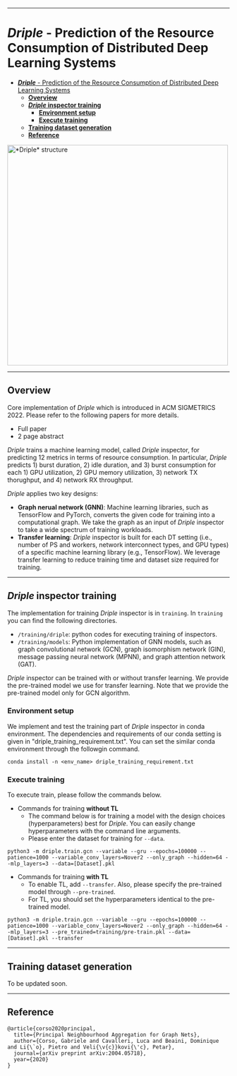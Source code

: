 
---

# ***Driple*** - Prediction of the Resource Consumption of Distributed Deep Learning Systems
- [***Driple*** - Prediction of the Resource Consumption of Distributed Deep Learning Systems](#driple---prediction-of-the-resource-consumption-of-distributed-deep-learning-systems)
  - [**Overview**](#overview)
  - [***Driple* inspector training**](#driple-inspector-training)
    - [**Environment setup**](#environment-setup)
    - [**Execute training**](#execute-training)
  - [**Training dataset generation**](#training-dataset-generation)
  - [**Reference**](#reference)

<img src="/structure.jpg" alt="*Driple* structure" width="500"/>


---
## **Overview**
Core implementation of *Driple* which is introduced in ACM SIGMETRICS 2022. Please refer to the following papers for more details.
 - Full paper
 - 2 page abstract


*Driple* trains a machine learning model, called *Driple* inspector, for predicting 12 metrics in terms of resource consumption. In particular, *Driple* predicts 1) burst duration, 2) idle duration, and 3) burst consumption for each 1) GPU utilization, 2) GPU memory utilization, 3) network TX thorughput, and 4) network RX throughput.

*Driple* applies two key designs:
  - **Graph nerual network (GNN)**: Machine learning libraries, such as TensorFlow and PyTorch, converts the given code for training into a computational graph. We take the graph as an input of *Driple* inspector to take a wide spectrum of training workloads.
  - **Transfer learning**: *Driple* inspector is built for each DT setting (i.e., number of PS and workers, network interconnect types, and GPU types) of a specific machine learning library (e.g., TensorFlow). We leverage transfer learning to reduce training time and dataset size required for training.

---
## ***Driple* inspector training**

The implementation for training *Driple* inspector is in `training`. In `training` you can find the following directories.
- `/training/driple`: python codes for executing training of inspectors.
- `/training/models`: Python implementation of GNN models, such as graph convolutional network (GCN), graph isomorphism network (GIN), message passing neural network (MPNN), and graph attention network (GAT).

*Driple* inspector can be trained with or without transfer learning. We provide the pre-trained model we use for transfer learning. Note that we provide the pre-trained model only for GCN algorithm.

### **Environment setup**
We implement and test the training part of *Driple* inspector in conda environment.
The dependencies and requirements of our conda setting is given in "driple_training_requirement.txt". You can set the similar conda environment through the followgin command.
```
conda install -n <env_name> driple_training_requirement.txt
```

### **Execute training**
To execute train, please follow the commands below. 

- Commands for training **without TL**
  - The command below is for training a model with the design choices (hyperparameters) best for *Driple*. You can easily change hyperparameters with the command line arguments.
  - Please enter the dataset for training for `--data`.
```
python3 -m driple.train.gcn --variable --gru --epochs=100000 --patience=1000 --variable_conv_layers=Nover2 --only_graph --hidden=64 --mlp_layers=3 --data=[Dataset].pkl 
```



- Commands for training **with TL**
  - To enable TL, add `--transfer`. Also, please specify the pre-trained model through `--pre-trained`.
  - For TL, you should set the hyperparameters identical to the pre-trained model.
```
python3 -m driple.train.gcn --variable --gru --epochs=100000 --patience=1000 --variable_conv_layers=Nover2 --only_graph --hidden=64 --mlp_layers=3 --pre_trained=training/pre-train.pkl --data=[Dataset].pkl --transfer
```



---
## **Training dataset generation**
To be updated soon.

---
## **Reference**
```
@article{corso2020principal,
  title={Principal Neighbourhood Aggregation for Graph Nets},
  author={Corso, Gabriele and Cavalleri, Luca and Beaini, Dominique and Li{\`o}, Pietro and Veli{\v{c}}kovi{\'c}, Petar},
  journal={arXiv preprint arXiv:2004.05718},
  year={2020}
}
```